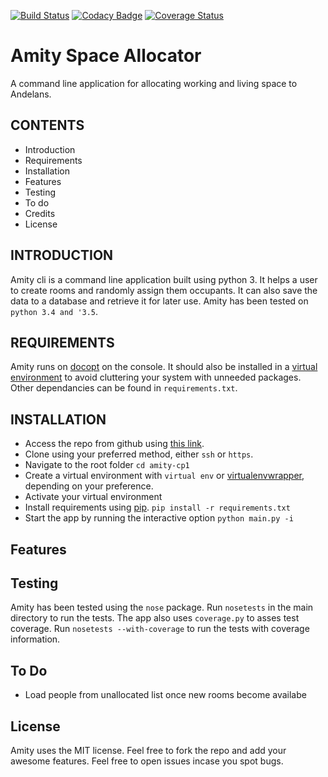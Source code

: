 [![Build Status](https://travis-ci.org/andela-bmwenda/amity-cp1.svg?branch=develop)](https://travis-ci.org/andela-bmwenda/amity-cp1)
[![Codacy Badge](https://api.codacy.com/project/badge/Grade/8545e9cf2e9840caae8c41a9f7ec7803)](https://www.codacy.com/app/boniface-mwenda/amity-cp1?utm_source=github.com&amp;utm_medium=referral&amp;utm_content=andela-bmwenda/amity-cp1&amp;utm_campaign=Badge_Grade)
[![Coverage Status](https://coveralls.io/repos/github/andela-bmwenda/amity-cp1/badge.svg)](https://coveralls.io/github/andela-bmwenda/amity-cp1)
# Amity Space Allocator
A command line application for allocating working and living space to Andelans.

## CONTENTS

 - Introduction
 - Requirements
 - Installation
 - Features
 - Testing
 - To do
 - Credits
 - License

## INTRODUCTION

Amity cli is a command line application built using python 3. It helps a user to create rooms and randomly assign them occupants. It can also save the data to a database and retrieve it for later use. Amity has been tested on `python 3.4 and '3.5`.

## REQUIREMENTS
Amity runs on [docopt](docopt.org) on the console. It should also be installed in a [virtual environment](https://virtualenv.pypa.io/en/stable/) to avoid cluttering your system with unneeded packages. Other dependancies can be found in `requirements.txt`.

## INSTALLATION
- Access the repo from github using [this link](https://github.com/andela-bmwenda/amity-cp1).
- Clone using your preferred method, either `ssh` or `https`.
- Navigate to the root folder `cd amity-cp1`
- Create a virtual environment with `virtual env` or [virtualenvwrapper](https://virtualenvwrapper.readthedocs.io/en/latest/), depending on your preference.
- Activate your virtual environment
- Install requirements using [pip](https://pip.pypa.io/en/stable/). `pip install -r requirements.txt`
- Start the app by running the interactive option `python main.py -i`
## Features
## Testing
Amity has been tested using the `nose` package. Run `nosetests` in the main directory to run the tests. The app also uses `coverage.py` to asses test coverage. Run `nosetests --with-coverage` to run the tests with coverage information.

## To Do
- Load people from unallocated list once new rooms become availabe

## License
Amity uses the MIT license. Feel free to fork the repo and add your awesome features. Feel free to open issues incase you spot bugs.